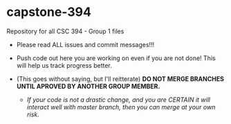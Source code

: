 # capstone-394
Repository for all CSC 394 - Group 1 files

* Please read ALL issues and commit messages!!!

* Push code out here you are working on even if you are not done! This will help us track progress better.

* (This goes without saying, but I'll reitterate) <b>DO NOT MERGE BRANCHES UNTIL APROVED BY ANOTHER GROUP MEMBER. </b>
  * <i>If your code is not a drastic change, and you are CERTAIN it will interact well with master branch, then you can merge at your own risk.</i>
